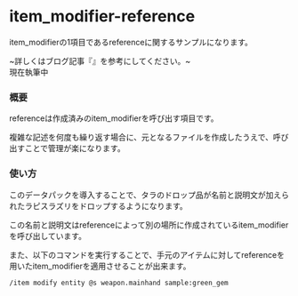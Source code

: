 # item_modifier-reference
item_modifierの1項目であるreferenceに関するサンプルになります。

~詳しくはブログ記事『[]()』を参考にしてください。~<br>
現在執筆中

<h3>概要</h3>
referenceは作成済みのitem_modifierを呼び出す項目です。

複雑な記述を何度も繰り返す場合に、元となるファイルを作成したうえで、呼び出すことで管理が楽になります。

<h3>使い方</h3>

このデータパックを導入することで、タラのドロップ品が名前と説明文が加えられたラピスラズリをドロップするようになります。

この名前と説明文はreferenceによって別の場所に作成されているitem_modifierを呼び出しています。

また、以下のコマンドを実行することで、手元のアイテムに対してreferenceを用いたitem_modifierを適用させることが出来ます。

```copy
/item modify entity @s weapon.mainhand sample:green_gem
```
